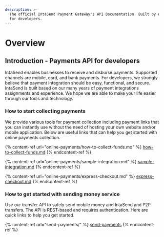 ```yaml
---
description: >-
  The official IntaSend Payment Gateway's API Documentation. Built by developers
  for developers.
---
```


# Overview

## Introduction - Payments API for developers

IntaSend enables businesses to receive and disburse payments. Supported channels are mobile, card, and bank payments. For developers, we strongly believe that payment integration should be easy, functional, and secure. IntaSend is built based on our many years of payment integrations assignments and experience. We hope we are able to make your life easier through our tools and technology.

### How to start collecting payments

We provide various tools for payment collection including payment links that you can instantly use without the need of hosting your own website and/or mobile application. Below are useful links that can help you get started with online payments collection.

{% content-ref url="online-payments/how-to-collect-funds.md" %}
[how-to-collect-funds.md](online-payments/how-to-collect-funds.md)
{% endcontent-ref %}

{% content-ref url="online-payments/sample-integration.md" %}
[sample-integration.md](online-payments/sample-integration.md)
{% endcontent-ref %}

{% content-ref url="online-payments/express-checkout.md" %}
[express-checkout.md](online-payments/express-checkout.md)
{% endcontent-ref %}

### How to get started with sending money service

Use our transfer API to safely send mobile money and IntaSend and P2P transfers. The API is REST-based and requires authentication. Here are quick links to help you get started.

{% content-ref url="send-payments/" %}
[send-payments](send-payments/)
{% endcontent-ref %}
